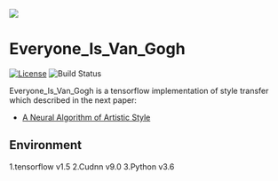

![](https://github.com/hualin95/Everyone_Is_Van_Gogh/blob/master/docs/logo.png)
# Everyone_Is_Van_Gogh
[![License](https://img.shields.io/badge/License-MIT-blue.svg)](https://github.com/hualin95/Everyone_Is_Van_Gogh/blob/master/LICENSE) 
![Build Status](https://img.shields.io/appveyor/ci/gruntjs/grunt/master.svg)

Everyone_Is_Van_Gogh is a tensorflow implementation of style transfer which described in the next paper:
* [A Neural Algorithm of Artistic Style](https://arxiv.org/pdf/1508.06576v2.pdf)

## Environment
1.tensorflow v1.5
2.Cudnn v9.0
3.Python v3.6 
